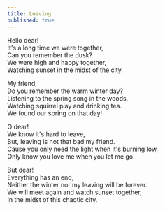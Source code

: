 ```yaml
---
title: Leaving
published: true
---
```


Hello dear!  
It's a long time we were together,  
Can you remember the dusk?  
We were high and happy together,  
Watching sunset in the midst of the city.  

My friend,  
Do you remember the warm winter day?  
Listening to the spring song in the woods,  
Watching squirrel play and drinking tea.  
We found our spring on that day!  

O dear!  
We know it's hard to leave,  
But, leaving is not that bad my friend.  
Cause you only need the light when it's burning low,  
Only know you love me when you let me go.  

But dear!  
Everything has an end,  
Neither the winter nor my leaving will be forever.  
We will meet again and watch sunset together,  
In the midst of this chaotic city.  
